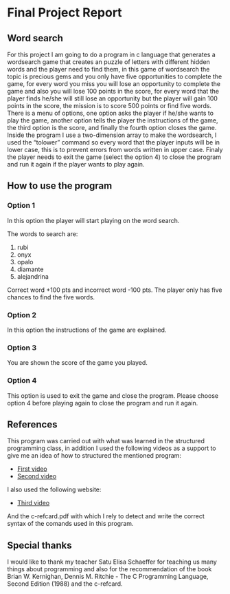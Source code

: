 # Final Project Report
## Word search

For this project I am going to do a program in c language that generates a wordsearch game that creates an puzzle of letters with different hidden words and the player need to find them, in this game of wordsearch the topic is precious gems and you only have five opportunities to complete the game, for every word you miss you will lose an opportunity to complete the game and also you will lose 100 points in the score, for every word that the player finds he/she will still lose an opportunity but the player will gain 100 points in the score, the mission is to score 500 points or find five words. There is a menu of options, one option asks the player if he/she wants to play the game, another option tells the player the instructions of the game, the third option is the score, and finally the fourth option closes the game. Inside the program I use a two-dimension array to make the wordsearch, I used the “tolower” command so every word that the player inputs will be in lower case, this is to prevent errors from words written in upper case. Finaly the player needs to exit the game (select the option 4) to close the program and run it again if the player wants to play again.

## How to use the program

### Option 1

In this option the player will start playing on the word search.

The words to search are:

1. rubi
2. onyx
3. opalo
4. diamante
5. alejandrina

Correct word +100 pts and incorrect word -100 pts. The player only has five chances to find the five words.

### Option 2

In this option the instructions of the game are explained.

### Option 3

You are shown the score of the game you played.

### Option 4

This option is used to exit the game and close the program. Please choose option 4 before playing again to close the program and run it again.

## References

This program was carried out with what was learned in the structured programming class, in addition I used the following videos as a support to give me an idea of how to structured the mentioned program:

- [First video](https://www.youtube.com/watch?v=0ytH4s74Fj0)
- [Second video](https://www.youtube.com/watch?v=tiMwyicsPeI)


I also used the following website:
- [Third video](https://www.aprendeaprogramar.com/)

And the c-refcard.pdf with which I rely to detect and write the correct syntax of the comands used in this program.

## Special thanks

I would like to thank my teacher Satu Elisa Schaeffer for teaching us many things about programming and also for the recommendation of the book Brian W. Kernighan, Dennis M. Ritchie - The C Programming Language, Second Edition (1988) and the c-refcard.

